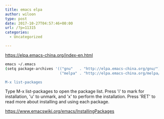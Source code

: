 ```yaml
---
title: emacs elpa
author: wiloon
type: post
date: 2017-10-27T04:57:46+00:00
url: /?p=11315
categories:
  - Uncategorized

---
```

https://elpa.emacs-china.org/index-en.html

```bash
emacs ~/.emacs
(setq package-archives '(("gnu"   . "http://elpa.emacs-china.org/gnu/")
                         ("melpa" . "http://elpa.emacs-china.org/melpa/")))

M-x list-packages
```

Type M-x list-packages to open the package list. Press 'i' to mark for installation, 'u' to unmark, and 'x' to perform the installation. Press 'RET' to read more about installing and using each package.

https://www.emacswiki.org/emacs/InstallingPackages
